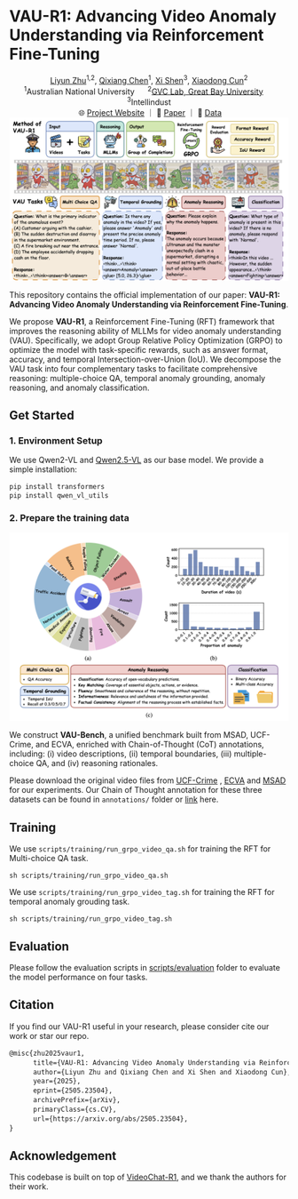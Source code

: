 # VAU-R1: Advancing Video Anomaly Understanding via Reinforcement Fine-Tuning
<p align="center">
  <a href="https://tom-roujiang.github.io/liyun_zhu/">Liyun Zhu</a><sup>1,2</sup>, 
  <a href="https://q1xiangchen.github.io">Qixiang Chen</a><sup>1</sup>, 
  <a href="https://xishen0220.github.io">Xi Shen</a><sup>3</sup>,
  <a href="https://vinthony.github.io/academic/">Xiaodong Cun</a><sup>2</sup>
  <br>
  <sup>1</sup>Australian National University &nbsp&nbsp&nbsp&nbsp
  <sup>2</sup><a href='https://gvclab.github.io'>GVC Lab, Great Bay University</a> &nbsp&nbsp&nbsp&nbsp
  <sup>3</sup>Intellindust
  <br>
  &nbsp&nbsp 🌐 <a href="https://q1xiangchen.github.io/VAU-R1/"> Project Website</a> ｜ 📑 <a href="https://arxiv.org/abs/2505.23504">Paper</a> ｜ 🤗 <a href="https://huggingface.co/datasets/7xiang/VAU-Bench">Data</a>&nbsp&nbsp
  <br>
  <img src="./assets/pipeline.png" width="600"/>
</p>


This repository contains the official implementation of our paper: **VAU-R1: Advancing Video Anomaly Understanding via Reinforcement Fine-Tuning**. 



We propose **VAU-R1**, a Reinforcement Fine-Tuning (RFT) framework that improves the reasoning ability of MLLMs for video anomaly understanding (VAU). Specifically, we adopt Group Relative Policy Optimization (GRPO) to optimize the model with task-specific rewards, such as answer format, accuracy, and temporal Intersection-over-Union (IoU). We decompose the VAU task into four complementary tasks to facilitate comprehensive reasoning: multiple-choice QA, temporal anomaly grounding, anomaly reasoning, and anomaly classification.


## Get Started

### 1. Environment Setup
We use Qwen2-VL and [Qwen2.5-VL](https://github.com/QwenLM/Qwen2.5-VL) as our base model. We provide a simple installation: 

```shell
pip install transformers
pip install qwen_vl_utils
```

### 2. Prepare the training data
<p align="center">
<img src="assets/dataset_stat.png" width="600"/>
</p>

We construct **VAU-Bench**, a unified benchmark built from MSAD, UCF-Crime, and ECVA, enriched with Chain-of-Thought (CoT) annotations, including: (i) video descriptions, (ii) temporal boundaries, (iii) multiple-choice QA, and (iv) reasoning rationales.

Please download the original video files from [UCF-Crime](https://www.crcv.ucf.edu/projects/real-world/) , [ECVA](https://github.com/Dulpy/ECVA) and [MSAD](https://github.com/Tom-roujiang/MSAD) for our experiments. Our Chain of Thought annotation for these three datasets can be found in ``annotations/`` folder or [link](https://huggingface.co/datasets/7xiang/VAU-Bench) here.



## Training

We use ``scripts/training/run_grpo_video_qa.sh`` for training the RFT for Multi-choice QA task.

````shell
sh scripts/training/run_grpo_video_qa.sh
````

We use ``scripts/training/run_grpo_video_tag.sh`` for training the RFT for temporal anomaly grouding task.

````shell
sh scripts/training/run_grpo_video_tag.sh
````


## Evaluation
Please follow the evaluation scripts in [scripts/evaluation](scripts/evaluation) folder to evaluate the model performance on four tasks.
<!-- 
For evaluating the QA correctness for Qwen model, please run:

```shell
python evaluate_qa_qwen.py\
  --csv_file ./gt_csv/output-ucf-test.csv \
  --model_path ../huggingface/Qwen2.5-VL-3B-Instruct\
  --summary_txt_path ./sum_Qwen2-VL-2B_ucf.txt\
  --dataset_name ucf\
  --gpu 3
```

For evaluating the GPT-based **VAU-Eval** score, please run the following command to get the anomaly description and analysis of the model at first.

```shell
python reasoning_qwen.py \
    --video_folder "../dataset/ucf_crime/all_videos" \
    --model_path "../huggingface/Qwen2.5-VL-7B-Instruct" \
    --output_csv "ucf-Qwen2.5vl-7B-wocot.csv" \
    --test_list_txt "json/ucf_test_new.txt" \
    --gpu 0
```

Then run the following command to evaluate the generated outputs and the ground truth.

```shell
python evaluate_deepseek.py \
  --csv_file_path ucf-Qwen2.5vl-7B-wocot.csv \
  --dataset ucf \
  --json_output_path ./ucf-Qwen2.5vl-7B-wocot.json \
  --gt_path gt_csv/output-ucf-test.csv
```

We also provide the evaluation codes for InternVL2.5. -->



## Citation

If you find our VAU-R1 useful in your research, please consider cite our work or star our repo.

```tex
@misc{zhu2025vaur1,
      title={VAU-R1: Advancing Video Anomaly Understanding via Reinforcement Fine-Tuning}, 
      author={Liyun Zhu and Qixiang Chen and Xi Shen and Xiaodong Cun},
      year={2025},
      eprint={2505.23504},
      archivePrefix={arXiv},
      primaryClass={cs.CV},
      url={https://arxiv.org/abs/2505.23504}, 
}
```



## Acknowledgement 

This codebase is built on top of [VideoChat-R1](https://github.com/OpenGVLab/VideoChat-R1), and we thank the authors for their work.

